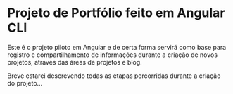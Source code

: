 # Projeto de Portfólio feito em Angular CLI

Este é o projeto piloto em Angular e de certa forma servirá como base para registro e compartilhamento de informações durante a criação de novos projetos, através das áreas de projetos e blog.

Breve estarei descrevendo todas as etapas percorridas durante a criação do projeto...
